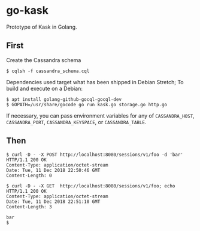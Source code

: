 go-kask
=======

Prototype of Kask in Golang.

First
-----
Create the Cassandra schema

    $ cqlsh -f cassandra_schema.cql

Dependencies used target what has been shipped in Debian Stretch; To build and
execute on a Debian:

    $ apt install golang-github-gocql-gocql-dev
    $ GOPATH=/usr/share/gocode go run kask.go storage.go http.go

If necessary, you can pass environment variables for any of `CASSANDRA_HOST`,
`CASSANDRA_PORT`, `CASSANDRA_KEYSPACE`, or `CASSANDRA_TABLE`.

Then
----

    $ curl -D - -X POST http://localhost:8080/sessions/v1/foo -d 'bar'
    HTTP/1.1 200 OK
    Content-Type: application/octet-stream
    Date: Tue, 11 Dec 2018 22:50:46 GMT
    Content-Length: 0
    
    $ curl -D - -X GET  http://localhost:8080/sessions/v1/foo; echo
    HTTP/1.1 200 OK
    Content-Type: application/octet-stream
    Date: Tue, 11 Dec 2018 22:51:10 GMT
    Content-Length: 3
    
    bar
    $
